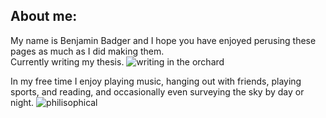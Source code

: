 ## About me:
My name is Benjamin Badger and I hope you have enjoyed perusing these pages as much as I did making them.  
Currently writing my thesis.
![writing in the orchard]({{https://blbadger.github.io}}orchard.JPG)

In my free time I enjoy playing music, hanging out with friends, playing sports, and reading, and occasionally
even surveying the sky by day or night.
![philisophical]({{https://blbadger.github.io}}headshot.JPG)



